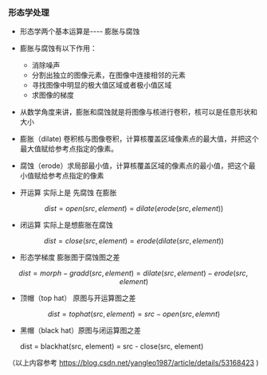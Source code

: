 ###     形态学处理

- 形态学两个基本运算是---- 膨胀与腐蚀

- 膨胀与腐蚀有以下作用：
  - 消除噪声
  - 分割出独立的图像元素，在图像中连接相邻的元素
  - 寻找图像中明显的极大值区域或者极小值区域
  - 求图像的梯度

- 从数学角度来讲，膨胀和腐蚀就是将图像与核进行卷积，核可以是任意形状和大小

- 膨胀（dilate) 卷积核与图像卷积，计算核覆盖区域像素点的最大值，并把这个最大值赋给参考点指定的像素。

- 腐蚀（erode）求局部最小值，计算核覆盖区域的像素点的最小值，把这个最小值赋给参考点指定的像素

- 开运算 实际上是 先腐蚀 在膨胀


$$
  dist = open(src,element) = dilate(erode(src, element))
$$

- 闭运算 实际上是想膨胀在腐蚀


$$
dist = close(src, element) = erode(dilate(src, element))
$$

- 形态学梯度 膨胀图于腐蚀图之差


$$
  dist = morph-gradd(src, element) = dilate(src, element) - erode(src, element)
$$



- 顶帽（top hat） 原图与开运算图之差 


$$
  dist = tophat(src, element) = src - open(src, elemnt)
$$



- 黑帽（black hat）原图与闭运算图之差



  dist = blackhat(src, element) = src - close(src, element)

（以上内容参考   https://blog.csdn.net/yangleo1987/article/details/53168423      )
